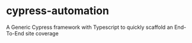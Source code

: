# cypress-automation
A Generic Cypress framework with Typescript to quickly scaffold an End-To-End site coverage
